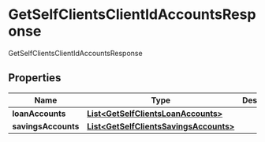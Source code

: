 

# GetSelfClientsClientIdAccountsResponse

GetSelfClientsClientIdAccountsResponse
## Properties

Name | Type | Description | Notes
------------ | ------------- | ------------- | -------------
**loanAccounts** | [**List&lt;GetSelfClientsLoanAccounts&gt;**](GetSelfClientsLoanAccounts.md) |  |  [optional]
**savingsAccounts** | [**List&lt;GetSelfClientsSavingsAccounts&gt;**](GetSelfClientsSavingsAccounts.md) |  |  [optional]



